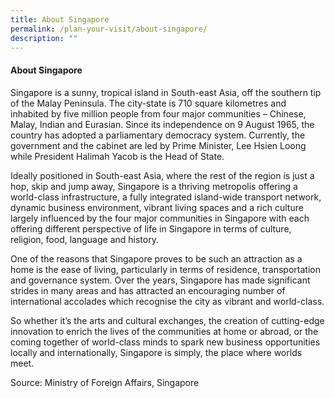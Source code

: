 ```yaml
---
title: About Singapore
permalink: /plan-your-visit/about-singapore/
description: ""
---
```

#### **About Singapore**
Singapore is a sunny, tropical island in South-east Asia, off the southern tip of the Malay Peninsula. The city-state is 710 square kilometres and inhabited by five million people from four major communities – Chinese, Malay, Indian and Eurasian. Since its independence on 9 August 1965, the country has adopted a parliamentary democracy system. Currently, the government and the cabinet <a href="https://www.pmo.gov.sg/the-cabinet" target="_blank"></a> are led by Prime Minister, Lee Hsien Loong while President Halimah Yacob is the Head of State. 
 
Ideally positioned in South-east Asia, where the rest of the region is just a hop, skip and jump away, Singapore is a thriving metropolis offering a world-class infrastructure, a fully integrated island-wide transport network, dynamic business environment, vibrant living spaces and a rich culture largely influenced by the four major communities in Singapore with each offering different perspective of life in Singapore in terms of culture, religion, food, language and history. 
 
One of the reasons that Singapore proves to be such an attraction as a home is the ease of living, particularly in terms of residence, transportation and governance system. Over the years, Singapore has made significant strides in many areas and has attracted an encouraging number of international accolades which recognise the city as vibrant and world-class. 
 
So whether it’s the arts and cultural exchanges, the creation of cutting-edge innovation to enrich the lives of the communities at home or abroad, or the coming together of world-class minds to spark new business opportunities locally and internationally, Singapore is simply, the place where worlds meet. 
 
Source: Ministry of Foreign Affairs, Singapore <a href="https://www.mfa.gov.sg/Overseas-Mission/Ministry-of-Foreign-Affairs---Permanent-Mission-of-the-Republic-of-Singapore/About-Singapore" target="_blank"></a>
